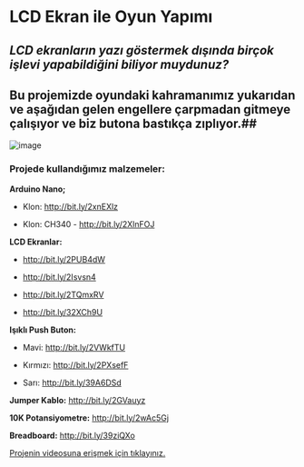 # LCD Ekran ile Oyun Yapımı #
## *LCD ekranların yazı göstermek dışında birçok işlevi yapabildiğini biliyor muydunuz?*
## Bu projemizde oyundaki kahramanımız yukarıdan ve aşağıdan gelen engellere çarpmadan gitmeye çalışıyor ve biz butona bastıkça zıplıyor.##

![image](https://user-images.githubusercontent.com/101178401/179976611-0dd04c7e-945c-40c9-8b2f-c768aec0f6d8.png)

### **Projede kullandığımız malzemeler:** ###

**Arduino Nano;**

- Klon: http://bit.ly/2xnEXlz

- Klon: CH340 - http://bit.ly/2XlnFOJ

**LCD Ekranlar:**

- http://bit.ly/2PUB4dW

- http://bit.ly/2Isvsn4

- http://bit.ly/2TQmxRV

- http://bit.ly/32XCh9U

**Işıklı Push Buton:**

- Mavi: http://bit.ly/2VWkfTU

- Kırmızı: http://bit.ly/2PXsefF

- Sarı: http://bit.ly/39A6DSd

**Jumper Kablo:** http://bit.ly/2GVauyz

**10K Potansiyometre:** http://bit.ly/2wAc5Gj

**Breadboard:** http://bit.ly/39ziQXo

[Projenin videosuna erişmek için tıklayınız.](https://www.youtube.com/watch?v=bPsDvHaCfxo)


